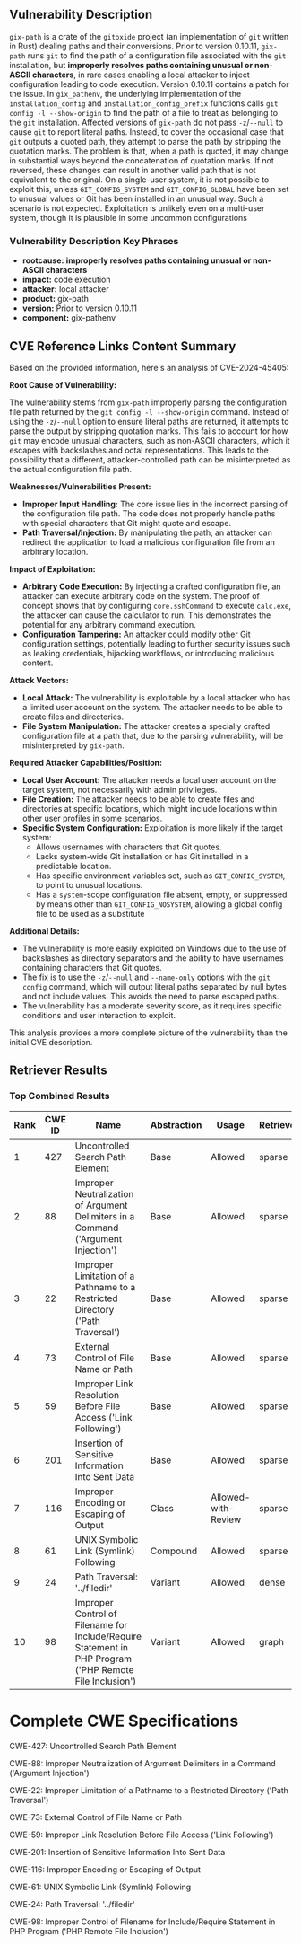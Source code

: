 ## Vulnerability Description
`gix-path` is a crate of the `gitoxide` project (an implementation of `git` written in Rust) dealing paths and their conversions. Prior to version 0.10.11, `gix-path` runs `git` to find the path of a configuration file associated with the `git` installation, but **improperly resolves paths containing unusual or non-ASCII characters**, in rare cases enabling a local attacker to inject configuration leading to code execution. Version 0.10.11 contains a patch for the issue. In `gix_pathenv`, the underlying implementation of the `installation_config` and `installation_config_prefix` functions calls `git config -l --show-origin` to find the path of a file to treat as belonging to the `git` installation. Affected versions of `gix-path` do not pass `-z`/`--null` to cause `git` to report literal paths. Instead, to cover the occasional case that `git` outputs a quoted path, they attempt to parse the path by stripping the quotation marks. The problem is that, when a path is quoted, it may change in substantial ways beyond the concatenation of quotation marks. If not reversed, these changes can result in another valid path that is not equivalent to the original. On a single-user system, it is not possible to exploit this, unless `GIT_CONFIG_SYSTEM` and `GIT_CONFIG_GLOBAL` have been set to unusual values or Git has been installed in an unusual way. Such a scenario is not expected. Exploitation is unlikely even on a multi-user system, though it is plausible in some uncommon configurations

### Vulnerability Description Key Phrases
- **rootcause:** **improperly resolves paths containing unusual or non-ASCII characters**
- **impact:** code execution
- **attacker:** local attacker
- **product:** gix-path
- **version:** Prior to version 0.10.11
- **component:** gix-pathenv

## CVE Reference Links Content Summary
Based on the provided information, here's an analysis of CVE-2024-45405:

**Root Cause of Vulnerability:**

The vulnerability stems from `gix-path` improperly parsing the configuration file path returned by the `git config -l --show-origin` command. Instead of using the `-z`/`--null` option to ensure literal paths are returned, it attempts to parse the output by stripping quotation marks. This fails to account for how `git` may encode unusual characters, such as non-ASCII characters, which it escapes with backslashes and octal representations. This leads to the possibility that a different, attacker-controlled path can be misinterpreted as the actual configuration file path.

**Weaknesses/Vulnerabilities Present:**

- **Improper Input Handling:** The core issue lies in the incorrect parsing of the configuration file path. The code does not properly handle paths with special characters that Git might quote and escape.
- **Path Traversal/Injection:** By manipulating the path, an attacker can redirect the application to load a malicious configuration file from an arbitrary location.

**Impact of Exploitation:**

- **Arbitrary Code Execution:** By injecting a crafted configuration file, an attacker can execute arbitrary code on the system. The proof of concept shows that by configuring `core.sshCommand` to execute `calc.exe`, the attacker can cause the calculator to run. This demonstrates the potential for any arbitrary command execution.
- **Configuration Tampering:** An attacker could modify other Git configuration settings, potentially leading to further security issues such as leaking credentials, hijacking workflows, or introducing malicious content.

**Attack Vectors:**

- **Local Attack:** The vulnerability is exploitable by a local attacker who has a limited user account on the system. The attacker needs to be able to create files and directories.
- **File System Manipulation:** The attacker creates a specially crafted configuration file at a path that, due to the parsing vulnerability, will be misinterpreted by `gix-path`.

**Required Attacker Capabilities/Position:**

- **Local User Account:** The attacker needs a local user account on the target system, not necessarily with admin privileges.
- **File Creation:** The attacker needs to be able to create files and directories at specific locations, which might include locations within other user profiles in some scenarios.
- **Specific System Configuration:** Exploitation is more likely if the target system:
    - Allows usernames with characters that Git quotes.
    - Lacks system-wide Git installation or has Git installed in a predictable location.
    - Has specific environment variables set, such as `GIT_CONFIG_SYSTEM`, to point to unusual locations.
    - Has a `system`-scope configuration file absent, empty, or suppressed by means other than `GIT_CONFIG_NOSYSTEM`, allowing a global config file to be used as a substitute

**Additional Details:**

- The vulnerability is more easily exploited on Windows due to the use of backslashes as directory separators and the ability to have usernames containing characters that Git quotes.
- The fix is to use the `-z`/`--null` and `--name-only` options with the `git config` command, which will output literal paths separated by null bytes and not include values. This avoids the need to parse escaped paths.
- The vulnerability has a moderate severity score, as it requires specific conditions and user interaction to exploit.

This analysis provides a more complete picture of the vulnerability than the initial CVE description.

## Retriever Results

### Top Combined Results

| Rank | CWE ID | Name | Abstraction | Usage  | Retrievers | Individual Scores |
|------|--------|------|-------------|-------|------------|-------------------|
| 1 | 427 | Uncontrolled Search Path Element | Base | Allowed | sparse | 1.435 |
| 2 | 88 | Improper Neutralization of Argument Delimiters in a Command ('Argument Injection') | Base | Allowed | sparse | 1.373 |
| 3 | 22 | Improper Limitation of a Pathname to a Restricted Directory ('Path Traversal') | Base | Allowed | sparse | 1.292 |
| 4 | 73 | External Control of File Name or Path | Base | Allowed | sparse | 1.258 |
| 5 | 59 | Improper Link Resolution Before File Access ('Link Following') | Base | Allowed | sparse | 1.258 |
| 6 | 201 | Insertion of Sensitive Information Into Sent Data | Base | Allowed | sparse | 1.245 |
| 7 | 116 | Improper Encoding or Escaping of Output | Class | Allowed-with-Review | sparse | 1.233 |
| 8 | 61 | UNIX Symbolic Link (Symlink) Following | Compound | Allowed | sparse | 1.231 |
| 9 | 24 | Path Traversal: '../filedir' | Variant | Allowed | dense | 0.457 |
| 10 | 98 | Improper Control of Filename for Include/Require Statement in PHP Program ('PHP Remote File Inclusion') | Variant | Allowed | graph | 0.002 |



# Complete CWE Specifications

CWE-427: Uncontrolled Search Path Element

CWE-88: Improper Neutralization of Argument Delimiters in a Command ('Argument Injection')

CWE-22: Improper Limitation of a Pathname to a Restricted Directory ('Path Traversal')

CWE-73: External Control of File Name or Path

CWE-59: Improper Link Resolution Before File Access ('Link Following')

CWE-201: Insertion of Sensitive Information Into Sent Data

CWE-116: Improper Encoding or Escaping of Output

CWE-61: UNIX Symbolic Link (Symlink) Following

CWE-24: Path Traversal: '../filedir'

CWE-98: Improper Control of Filename for Include/Require Statement in PHP Program ('PHP Remote File Inclusion')